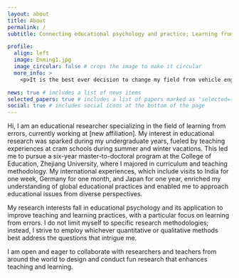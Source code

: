 ```yaml
---
layout: about
title: About
permalink: /
subtitle: Connecting educational psychology and practice; Learning from errors

profile:
  align: left
  image: Enming1.jpg
  image_circular: false # crops the image to make it circular
  more_info: >
    <p>It is the best ever decision to change my field from vehicle engineering to education.</p>

news: true # includes a list of news items
selected_papers: true # includes a list of papers marked as "selected={true}"
social: true # includes social icons at the bottom of the page
---
```


Hi, I am an educational researcher specializing in the field of learning from errors, currently working at [new affiliation]. My interest in educational research was sparked during my undergraduate years, fueled by teaching experiences at cram schools during summer and winter vacations. This led me to pursue a six-year master-to-doctoral program at the College of Education, Zhejiang University, where I majored in curriculum and teaching methodology. My international experiences, which include visits to India for one week, Germany for one month, and Japan for one year, enriched my understanding of global educational practices and enabled me to approach educational issues from diverse perspectives.

My research interests fall in educational psychology and its application to improve teaching and learning practices, with a particular focus on learning from errors. I do not limit myself to specific research methodologies; instead, I strive to employ whichever quantitative or qualitative methods best address the questions that intrigue me.

I am open and eager to collaborate with researchers and teachers from around the world to design and conduct fun research that enhances teaching and learning.